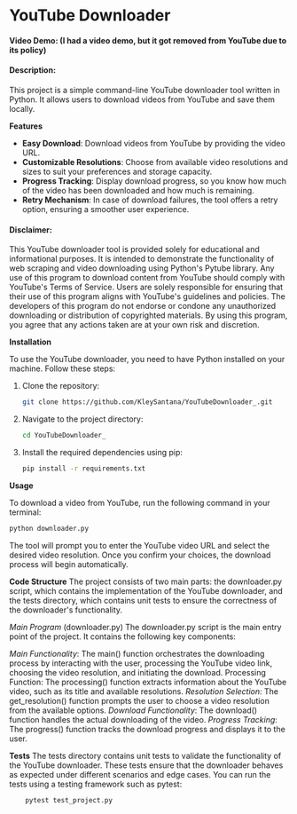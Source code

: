 # YouTube Downloader


#### Video Demo: (I had a video demo, but it got removed from YouTube due to its policy)
#### Description:
This project is a simple command-line YouTube downloader tool written in Python. It allows users to download videos from YouTube and save them locally.

**Features**

- **Easy Download**: Download videos from YouTube by providing the video URL.
- **Customizable Resolutions**: Choose from available video resolutions and sizes to suit your preferences and storage capacity.
- **Progress Tracking**: Display download progress, so you know how much of the video has been downloaded and how much is remaining.
- **Retry Mechanism**: In case of download failures, the tool offers a retry option, ensuring a smoother user experience.

#### Disclaimer:
This YouTube downloader tool is provided solely for educational and informational purposes. It is intended to demonstrate the functionality of web scraping and video downloading using Python's Pytube library. Any use of this program to download content from YouTube should comply with YouTube's Terms of Service. Users are solely responsible for ensuring that their use of this program aligns with YouTube's guidelines and policies. The developers of this program do not endorse or condone any unauthorized downloading or distribution of copyrighted materials. By using this program, you agree that any actions taken are at your own risk and discretion.

**Installation**

To use the YouTube downloader, you need to have Python installed on your machine. Follow these steps:

1. Clone the repository:

    ```bash
    git clone https://github.com/KleySantana/YouTubeDownloader_.git
    ```

2. Navigate to the project directory:

    ```bash
    cd YouTubeDownloader_
    ```

3. Install the required dependencies using pip:

    ```bash
    pip install -r requirements.txt
    ```

**Usage**

To download a video from YouTube, run the following command in your terminal:

```bash
python downloader.py
```
The tool will prompt you to enter the YouTube video URL and select the desired video resolution. Once you confirm your choices, the download process will begin automatically.

**Code Structure**
The project consists of two main parts: the downloader.py script, which contains the implementation of the YouTube downloader, and the tests directory, which contains unit tests to ensure the correctness of the downloader's functionality.

*Main Program* (downloader.py)
The downloader.py script is the main entry point of the project. It contains the following key components:

*Main Functionality*: The main() function orchestrates the downloading process by interacting with the user, processing the YouTube video link, choosing the video resolution, and initiating the download.
Processing Function: The processing() function extracts information about the YouTube video, such as its title and available resolutions.
*Resolution Selection*: The get_resolution() function prompts the user to choose a video resolution from the available options.
*Download Functionality*: The download() function handles the actual downloading of the video.
*Progress Tracking*: The progress() function tracks the download progress and displays it to the user.

**Tests**
The tests directory contains unit tests to validate the functionality of the YouTube downloader. These tests ensure that the downloader behaves as expected under different scenarios and edge cases. You can run the tests using a testing framework such as pytest:

```bash
    pytest test_project.py
```
